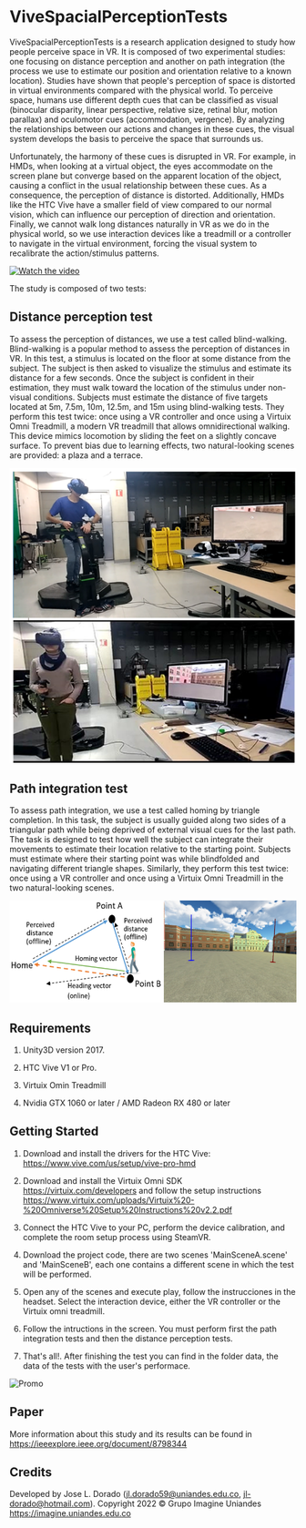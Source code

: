 # ViveSpacialPerceptionTests  

ViveSpacialPerceptionTests is a research application designed to study how people perceive space in VR. It is composed of two experimental studies: one focusing on distance perception and another on path integration (the process we use to estimate our position and orientation relative to a known location). Studies have shown that people's perception of space is distorted in virtual environments compared with the physical world. To perceive space, humans use different depth cues that can be classified as visual (binocular disparity, linear perspective, relative size, retinal blur, motion parallax) and oculomotor cues (accommodation, vergence). By analyzing the relationships between our actions and changes in these cues, the visual system develops the basis to perceive the space that surrounds us.

Unfortunately, the harmony of these cues is disrupted in VR. For example, in HMDs, when looking at a virtual object, the eyes accommodate on the screen plane but converge based on the apparent location of the object, causing a conflict in the usual relationship between these cues. As a consequence, the perception of distance is distorted. Additionally, HMDs like the HTC Vive have a smaller field of view compared to our normal vision, which can influence our perception of direction and orientation. Finally, we cannot walk long distances naturally in VR as we do in the physical world, so we use interaction devices like a treadmill or a controller to navigate in the virtual environment, forcing the visual system to recalibrate the action/stimulus patterns.

[![Watch the video](https://img.youtube.com/vi/2cuscqSmRmU/maxresdefault.jpg)](https://www.youtube.com/watch?v=2cuscqSmRmU)

The study is composed of two tests:

## Distance perception test

To assess the perception of distances, we use a test called blind-walking. Blind-walking is a popular method to assess the perception of distances in VR. In this test, a stimulus is located on the floor at some distance from the subject. The subject is then asked to visualize the stimulus and estimate its distance for a few seconds. Once the subject is confident in their estimation, they must walk toward the location of the stimulus under non-visual conditions. Subjects must estimate the distance of five targets located at 5m, 7.5m, 10m, 12.5m, and 15m using blind-walking tests. They perform this test twice: once using a VR controller and once using a Virtuix Omni Treadmill, a modern VR treadmill that allows omnidirectional walking. This device mimics locomotion by sliding the feet on a slightly concave surface. To prevent bias due to learning effects, two natural-looking scenes are provided: a plaza and a terrace. 

![Promo](imgs/1.png)

## Path integration test

To assess path integration, we use a test called homing by triangle completion. In this task, the subject is usually guided along two sides of a triangular path while being deprived of external visual cues for the last path. The task is designed to test how well the subject can integrate their movements to estimate their location relative to the starting point. Subjects must estimate where their starting point was while blindfolded and navigating different triangle shapes. Similarly, they perform this test twice: once using a VR controller and once using a Virtuix Omni Treadmill in the two natural-looking scenes.

![Promo](imgs/3.png)

## Requirements

1. Unity3D version 2017.

2. HTC Vive V1 or Pro.

3. Virtuix Omin Treadmill

3. Nvidia GTX 1060 or later / AMD Radeon RX 480 or later

## Getting Started 

1. Download and install the drivers for the HTC Vive: https://www.vive.com/us/setup/vive-pro-hmd

2. Download and install the Virtuix Omni SDK https://virtuix.com/developers and follow the setup instructions https://www.virtuix.com/uploads/Virtuix%20-%20Omniverse%20Setup%20Instructions%20v2.2.pdf

3. Connect the HTC Vive to your PC, perform the device calibration, and complete the room setup process using SteamVR.

4. Download the project code, there are two scenes 'MainSceneA.scene' and 'MainSceneB', each one contains a different scene in which the test will be performed.

5. Open any of the scenes and execute play, follow the instrucciones in the headset. Select the interaction device, either the VR controller or the Virtuix omni treadmill.

6. Follow the intructions in the screen. You must perform first the path integration tests and then the distance perception tests.

7. That's all!. After finishing the test you can find in the folder data, the data of the tests with the user's performace.  

![Promo](imgs/1.jpg)

## Paper

More information about this study and its results can be found in https://ieeexplore.ieee.org/document/8798344

## Credits

Developed by Jose L. Dorado (jl.dorado59@uniandes.edu.co,  jl-dorado@hotmail.com). 
Copyright 2022 © Grupo Imagine Uniandes
https://imagine.uniandes.edu.co